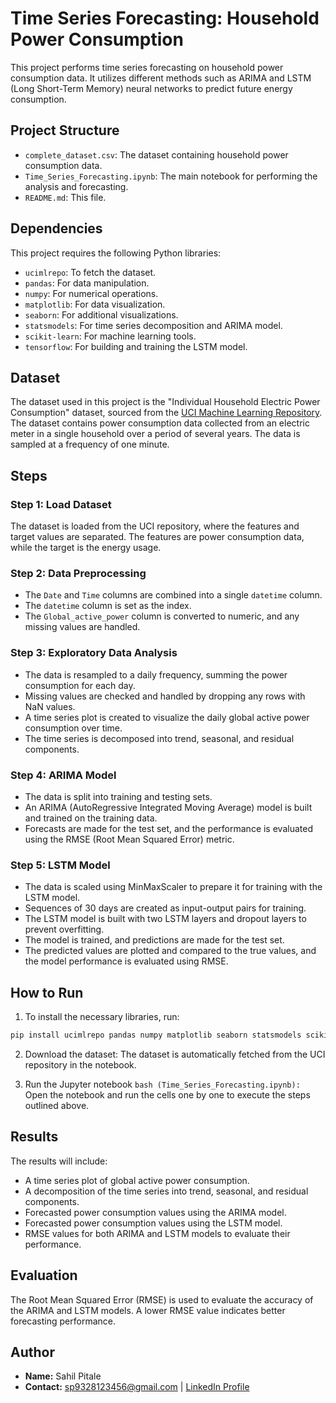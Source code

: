 # Time Series Forecasting: Household Power Consumption

This project performs time series forecasting on household power consumption data. It utilizes different methods such as ARIMA and LSTM (Long Short-Term Memory) neural networks to predict future energy consumption.

## Project Structure

- `complete_dataset.csv`: The dataset containing household power consumption data.
- `Time_Series_Forecasting.ipynb`: The main notebook for performing the analysis and forecasting.
- `README.md`: This file.

## Dependencies

This project requires the following Python libraries:

- `ucimlrepo`: To fetch the dataset.
- `pandas`: For data manipulation.
- `numpy`: For numerical operations.
- `matplotlib`: For data visualization.
- `seaborn`: For additional visualizations.
- `statsmodels`: For time series decomposition and ARIMA model.
- `scikit-learn`: For machine learning tools.
- `tensorflow`: For building and training the LSTM model.

## Dataset

The dataset used in this project is the "Individual Household Electric Power Consumption" dataset, sourced from the [UCI Machine Learning Repository](https://archive.ics.uci.edu/ml/datasets/Individual+household+electric+power+consumption). The dataset contains power consumption data collected from an electric meter in a single household over a period of several years. The data is sampled at a frequency of one minute.

## Steps

### Step 1: Load Dataset
The dataset is loaded from the UCI repository, where the features and target values are separated. The features are power consumption data, while the target is the energy usage.

### Step 2: Data Preprocessing
- The `Date` and `Time` columns are combined into a single `datetime` column.
- The `datetime` column is set as the index.
- The `Global_active_power` column is converted to numeric, and any missing values are handled.

### Step 3: Exploratory Data Analysis
- The data is resampled to a daily frequency, summing the power consumption for each day.
- Missing values are checked and handled by dropping any rows with NaN values.
- A time series plot is created to visualize the daily global active power consumption over time.
- The time series is decomposed into trend, seasonal, and residual components.

### Step 4: ARIMA Model
- The data is split into training and testing sets.
- An ARIMA (AutoRegressive Integrated Moving Average) model is built and trained on the training data.
- Forecasts are made for the test set, and the performance is evaluated using the RMSE (Root Mean Squared Error) metric.

### Step 5: LSTM Model
- The data is scaled using MinMaxScaler to prepare it for training with the LSTM model.
- Sequences of 30 days are created as input-output pairs for training.
- The LSTM model is built with two LSTM layers and dropout layers to prevent overfitting.
- The model is trained, and predictions are made for the test set.
- The predicted values are plotted and compared to the true values, and the model performance is evaluated using RMSE.

## How to Run
1. To install the necessary libraries, run:

 ```bash
 pip install ucimlrepo pandas numpy matplotlib seaborn statsmodels scikit-learn tensorflow
 ```
2. Download the dataset:
The dataset is automatically fetched from the UCI repository in the notebook.

3. Run the Jupyter notebook ```bash (Time_Series_Forecasting.ipynb): ```
Open the notebook and run the cells one by one to execute the steps outlined above.

## Results
The results will include:

- A time series plot of global active power consumption.
- A decomposition of the time series into trend, seasonal, and residual components.
- Forecasted power consumption values using the ARIMA model.
- Forecasted power consumption values using the LSTM model.
- RMSE values for both ARIMA and LSTM models to evaluate their performance.

## Evaluation
The Root Mean Squared Error (RMSE) is used to evaluate the accuracy of the ARIMA and LSTM models. A lower RMSE value indicates better forecasting performance.

## Author
- **Name:** Sahil Pitale
- **Contact:** sp9328123456@gmail.com | [LinkedIn Profile](https://www.linkedin.com/in/sahil-pitale-56a5681bb/)
